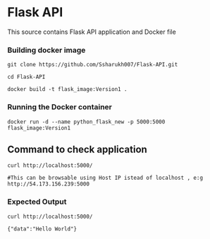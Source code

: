 # Flask API 

This source contains Flask API application and Docker file

### Building docker image 
```
git clone https://github.com/Ssharukh007/Flask-API.git

cd Flask-API

docker build -t flask_image:Version1 .

```
### Running the Docker container

```
docker run -d --name python_flask_new -p 5000:5000 flask_image:Version1

```
## Command to check application

```
curl http://localhost:5000/

#This can be browsable using Host IP istead of localhost , e:g http://54.173.156.239:5000
```

### Expected Output
```
curl http://localhost:5000/

{"data":"Hello World"}
```

